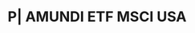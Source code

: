 ---
layout: asset
title: P| AMUNDI ETF MSCI USA                                      
isin: FR0010688275
---